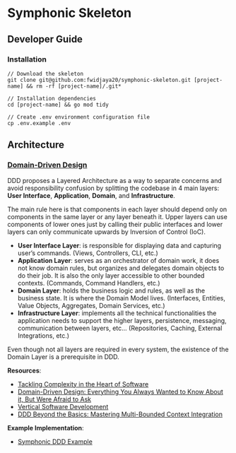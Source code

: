 # Symphonic Skeleton

## Developer Guide

### Installation

```shell
// Download the skeleton
git clone git@github.com:fwidjaya20/symphonic-skeleton.git [project-name] && rm -rf [project-name]/.git*

// Installation dependencies
cd [project-name] && go mod tidy

// Create .env environment configuration file
cp .env.example .env
```

## Architecture

### [Domain-Driven Design](https://github.com/ZilvinasKucinskas/FRP-EventSourcing/blob/master/sources/xx735.Eric.Evans.Domaindriven.Design.Tackling.Complexity.in.the.Heart.of.Software.pdf)

DDD proposes a Layered Architecture as a way to separate concerns and avoid responsibility confusion by splitting the codebase in 4 main layers: **User Interface**, **Application**, **Domain**, and **Infrastructure**.

The main rule here is that components in each layer should depend only on components in the same layer or any layer beneath it. Upper layers can use components of lower ones just by calling their public interfaces and lower layers can only communicate upwards by Inversion of Control (IoC).

- **User Interface Layer**: is responsible for displaying data and capturing user’s commands. (Views, Controllers, CLI, etc.)
- **Application Layer**: serves as an orchestrator of domain work, it does not know domain rules, but organizes and delegates domain objects to do their job. It is also the only layer accessible to other bounded contexts. (Commands, Command Handlers, etc.)
- **Domain Layer**: holds the business logic and rules, as well as the business state. It is where the Domain Model lives. (Interfaces, Entities, Value Objects, Aggregates, Domain Services, etc.)
- **Infrastructure Layer**: implements all the technical functionalities the application needs to support the higher layers, persistence, messaging, communication between layers, etc... (Repositories, Caching, External Integrations, etc.)

Even though not all layers are required in every system, the existence of the Domain Layer is a prerequisite in DDD.

**Resources**:
- [Tackling Complexity in the Heart of Software](https://github.com/ZilvinasKucinskas/FRP-EventSourcing/blob/master/sources/xx735.Eric.Evans.Domaindriven.Design.Tackling.Complexity.in.the.Heart.of.Software.pdf)
- [Domain-Driven Design: Everything You Always Wanted to Know About it, But Were Afraid to Ask](https://medium.com/ssense-tech/domain-driven-design-everything-you-always-wanted-to-know-about-it-but-were-afraid-to-ask-a85e7b74497a)
- [Vertical Software Development](https://medium.com/ssense-tech/vertical-software-development-495b73f7fcdf)
- [DDD Beyond the Basics: Mastering Multi-Bounded Context Integration](https://medium.com/ssense-tech/ddd-beyond-the-basics-mastering-multi-bounded-context-integration-ca0c7cec6561)

**Example Implementation**:
- [Symphonic DDD Example](https://github.com/fwidjaya20/symphonic-example)